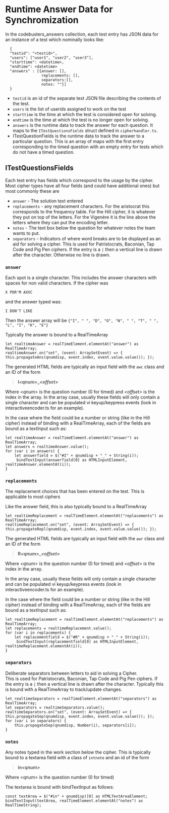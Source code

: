# Runtime Answer Data for Synchromization
In the codebusters_answers collection, each test entry has JSON data for an instance of a test which nominally looks like:
```
  {
  "testid": "<testid>",
  "users": ["user1", "user2", "user3"],
  "starttime": <datetime>,
  "endtime": <datetime>
  "answers" : [{answer: [],
                replacements: [],
                separators:[],
                notes: ""}]
  }
```
* `testid` is an id of the separate test JSON file describing the contents of the test.
*  `users` is the list of userids assigned to work on the test
* `starttime` is the time at which the test is considered open for solving.
* `endtime` is the time at which the test is no longer open for solving.
* `answers` is the runtime data to track the answer for each question.  It maps to the `ITestQuestionsFields` struct defined in `cipherhandler.ts`.
* ITestQuestionFields is the runtime data to track the answer to a particular question.
This is an array of maps with the first entry corresponding to the timed question
with an empty entry for tests which do not have a timed question.

## ITestQuestionsFields

Each test entry has fields which correspond to the usage by the cipher.  Most cipher types have all four fields (and could have additional ones) but most commonly these are
* `answer` - The solution text entered
* `replacements` - any replacement characters. For the aristocrat this corresponds to the frequency table.
For the Hill cipher, it is whatever they put on top of the letters. 
For the Vigenère it is the line above the letters where they can put the encoding letter.
* `notes` - The text box below the question for whatever notes the team wants to put.
* `separators` - Indicators of where word breaks are to be displayed as an aid for solving a cipher.  This is used for Patristocrats, Baconian, Tap Code and Pig Pen ciphers. 
If the entry is a `|` then a vertical line is drawn after the character.  Otherwise no line is drawn.

### `answer`

Each spot is a single character.  This includes the answer characters with spaces for non valid characters. If the cipher was
```
X PDR'M AXVC
```
and the answer typed was:
```
I DON'T LIKE
```
Then the answer array will be `{"I", " ", "D", "O", "N", " ", "T", " ", "L", "I", "K", "E"}`

Typically the answer is bound to a RealTimeArray
```
let realtimeAnswer = realTimeElement.elementAt("answer") as RealTimeArray;
realtimeAnswer.on("set", (event: ArraySetEvent) => { this.propagateAns(qnumdisp, event.index, event.value.value()); });
```
The generated HTML fields are typically an input field with the `awc` class and an ID of the form

> **I<em>&lt;qnum&gt;</em>_<em>&lt;offset&gt;</em>**

Where <em>&lt;qnum&gt;</em> is the question number (0 for timed) and <em>&lt;offset&gt;</em> is the index in the array.
In the array case, usually these fields will only contain a single character and can be populated vi keyup/keypress
events (look in interactiveencoder.ts for an example).

In the case where the field could be a number or string (like in the Hill cipher) instead of binding with a RealTimeArray, each of the fields are bound as a textInput such as:
```
let realtimeAnswer = realTimeElement.elementAt("answer") as RealTimeArray;
let answers = realtimeAnswer.value();
for (var i in answers) {
    let answerfield = $("#I" + qnumdisp + "_" + String(i));
     bindTextInput(answerfield[0] as HTMLInputElement, realtimeAnswer.elementAt(i));
}
```

### `replacements`
The replacement choices that has been entered on the test. 
This is applicable to most ciphers 

Like the answer field, this is also typically bound to a RealTimeArray

```
let realtimeReplacement = realTimeElement.elementAt("replacements") as RealTimeArray;
realtimeReplacement.on("set", (event: ArraySetEvent) => { this.propagateRepl(qnumdisp, event.index, event.value.value()); });
```

The generated HTML fields are typically an input field with the `awr` class and an ID of the form

> **R<em>&lt;qnum&gt;</em>_<em>&lt;offset&gt;</em>**

Where <em>&lt;qnum&gt;</em> is the question number (0 for timed) and <em>&lt;offset&gt;</em> is the index in the array.

In the array case, usually these fields will only contain a single character and can be populated vi keyup/keypress
events (look in interactiveencoder.ts for an example).

In the case where the field could be a number or string (like in the Hill cipher) instead of binding with a RealTimeArray,
each of the fields are bound as a textInput such as:

```
let realtimeReplacement = realTimeElement.elementAt("replacements") as RealTimeArray;
let replacements = realtimeReplacement.value();
for (var i in replacements) {
    let replacementfield = $("#R" + qnumdisp + "_" + String(i));
     bindTextInput(replacementfield[0] as HTMLInputElement, realtimeReplacement.elementAt(i));
}
```

### `separators`
Deliberate separators between letters to aid in solving a Cipher.  
This is used for Patristocrats, Baconian, Tap Code and Pig Pen ciphers. 
If the entry is a `|` then a vertical line is drawn after the character.
Typically this is bound with a RealTimeArray to track/update changes.

```
let realtimeSeparators = realTimeElement.elementAt("separators") as RealTimeArray;
let separators = realtimeSeparators.value();
realtimeSeparators.on("set", (event: ArraySetEvent) => { this.propagateSep(qnumdisp, event.index, event.value.value()); });
for (var i in separators) {
    this.propagateSep(qnumdisp, Number(i), separators[i]);
}
```
### `notes`
Any notes typed in the work section below the cipher.
This is typically bound to a textarea field with a class of `intnote` and an id of the form

> **in<em>&lt;qnum&gt;</em>**

Where &lt;qnum&gt; is the question number (0 for timed)

The textarea is bound with bindTextInput as follows:

```
const textArea = $("#in" + qnumdisp)[0] as HTMLTextAreaElement;
bindTextInput(textArea, realTimeElement.elementAt("notes") as RealTimeString);
```
